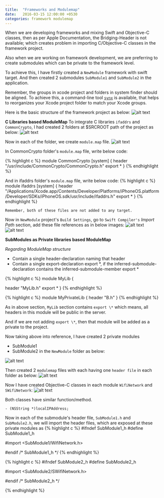 ```yaml
---
title:  "Frameworks and Modulemap"
date:   2016-03-15 12:00:00 +0530
categories: framework modulemap
---
```


When we are developing frameworks and mixing Swift and Objective-C classes, then as per Apple Documentation, the Bridging-Header is not available; which creates problem in importing C/Objective-C classes in the framework project.

Also when we are working on framework development, we are preferring to create submodules which can be private to the framework level.

To achieve this, I have firstly created a `NewModule` framework with swift target. And then created 2 submodules `SubModule1` and `SubModule2` in the application.

Remember, the groups in xcode project and folders in system finder should be aligned. To achieve this, a command-line tool [`synx`](https://github.com/venmo/synx) is available, that helps to reorganizes your Xcode project folder to match your Xcode groups.

Here is the basic structure of the framework project as below:
![alt text](http://ankitthakur.github.io/blog/images/basic_framework_structure.png)

**C Libraries based ModuleMap**
To integrate C libraries `ifaddrs` and `CommonCrypto`, I had created 2 folders at $SRCROOT path of the project as
below:
![alt text](http://ankitthakur.github.io/blog/images/C_libraries_folders.png)

Now in each of the folder, we create `module.map` file.
![alt text](http://ankitthakur.github.io/blog/images/C_libraries_modulemaps.png)

In CommonCrypto folder's `module.map` file, write below code:

{% highlight c %}
module CommonCrypto [system] {
	header "/usr/include/CommonCrypto/CommonCrypto.h"
	export *
}
{% endhighlight %}

And in ifaddrs folder's `module.map` file, write below code:
{% highlight c %}
module ifaddrs [system] {
	header
	"/Applications/Xcode.app/Contents/Developer/Platforms/iPhoneOS.platform/Developer/SDKs/iPhoneOS.sdk/usr/include/ifaddrs.h"
	export *
}
{% endhighlight %}

`Remember, both of these files are not added to any target.`

Now in `NewModule` project's `Build Settings`, go to `Swift Compiler's` _Import Path_ section, add these file references as in below images:
![alt text](http://ankitthakur.github.io/blog/images/Swift_compiler_build_settings.png)
![alt text](http://ankitthakur.github.io/blog/images/import_module_map_path.png)

**SubModules as Private libraries based ModuleMap**

*Regarding ModuleMap structure*
* Contain a single header-declaration naming that header
* Contain a single export-declaration export \*, if the inferred-submodule-declaration contains the inferred-submodule-member export \*

{% highlight c %}
module MyLib {

  header "MyLib.h"
  export *
}
{% endhighlight %}

{% highlight c %}
module MyPrivateLib {
  header "B.h"
}
{% endhighlight %}

As in above section, `MyLib` section contains `export \*` which means, all headers in this module will be public in the server.

And if we are not adding `export \*`, then that module will be added as a private to the project.

Now taking above into reference, I have created 2 private modules
* SubModule1
* SubModule2
in the `NewModule` folder as below:

![alt text](http://ankitthakur.github.io/blog/images/submodules_in_mainmodule)

Then created 2 `modulemap` files with each having one `header file` in each folder as below:
![alt text](http://ankitthakur.github.io/blog/images/submodules_modulemaps_header)

Now I have created Objective-C classes in each module `WifiNetwork` and `SWifiNetwork`:
![alt text](http://ankitthakur.github.io/blog/images/objectiveC_files_each_module)

Both classes have similar function/method.
```
- (NSString *)localIPAddress;
```

Now in each of the submodule's header file, `SubModule1.h` and `SubModule2.h`, we will import the header files, which are exposed at these private modules as
{% highlight c %}
#ifndef SubModule1_h
#define SubModule1_h

#import <SubModule1/WifiNetwork.h>

#endif /* SubModule1_h */
{% endhighlight %}

{% highlight c %}
#ifndef SubModule2_h
#define SubModule2_h

#import <SubModule2/SWifiNetwork.h>

#endif /* SubModule2_h */

{% endhighlight %}
